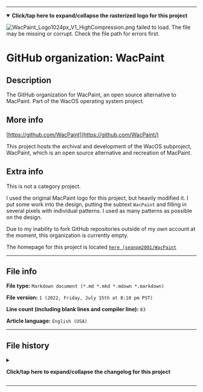 
***

<!--
<details><summary><b lang="en">Click/tap here to expand/collapse the vectorized logo for this project</b></summary>

![WichCraft_Icon_1024px.svg failed to load. The file may be missing or corrupt. Check the file path for errors first.](/AdditionalInfo/2/WacPaint/WichCraft_Icon_1024px.svg)

</details>
!-->

<details open><summary><b lang="en">Click/tap here to expand/collapse the rasterized logo for this project</b></summary>

![WacPaint_Logo1024px_V1_HighCompression.png failed to load. The file may be missing or corrupt. Check the file path for errors first.](/AdditionalInfo/2/WacPaint/WacPaint_Logo1024px_V1_HighCompression.png)

</details>

# GitHub organization: WacPaint

## Description

The GitHub organization for WacPaint, an open source alternative to MacPaint. Part of the WacOS operating system project.

## More info

[https://github.com/WacPaint](https://github.com/WacPaint/)

This project hosts the archival and development of the WacOS subproject, WacPaint, which is an open source alternative and recreation of MacPaint.

## Extra info

This is not a category project.

I used the original MacPaint logo for this project, but heavily modified it. I put some work into the design, putting the subtext `WacPaint` and filling in several pixels with individual patterns. I used as many patterns as possible on the design.

Due to my inability to fork GitHub repositories outside of my own account at the moment, this organization is currently empty.

The homepage for this project is located [`here (seanpm2001/WacPaint`](https://github.com/seanpm2001/WacPaint/)

<!--
There is no current home repository for this project.
!-->

***

## File info

**File type:** `Markdown document (*.md *.mkd *.mdown *.markdown)`

**File version:** `1 (2022, Friday, July 15th at 8:10 pm PST)`

**Line count (including blank lines and compiler line):** `83`

**Article language:** `English (USA)`

***

## File history

<details><summary><p lang="en"><b>Click/tap here to expand/collapse the changelog for this project</b></p></summary>

<details><summary><p lang="en"><b>Version 1 (2022, Friday, July 15th at 8:10 pm PST)</b></p></summary>

**This version was made by:** [`@seanpm2001`](https://github.com/seanpm2001/)

> Changes:

- [x] Started the file
- [x] Referenced the organization icon (raster)
<!--  - [x] Referenced the organization icon (vector) !-->
- [x] Added the organization description
- [x] Added the `more info` section
- [x] Added the `extra info` section
- [x] Added the `file info` section
- [x] Added the `file history` section
- [ ] No other changes in version 1

</details>

</details>

***

